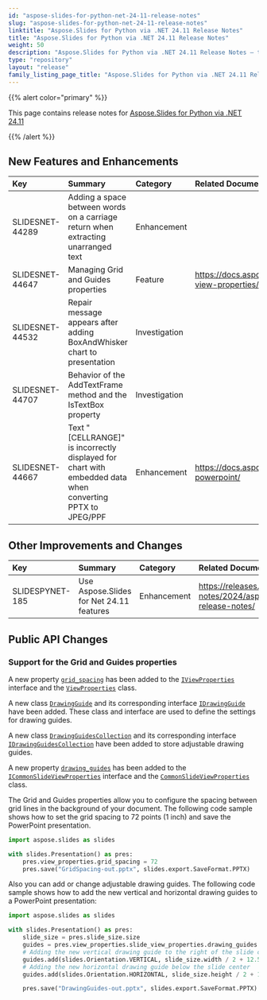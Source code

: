 ```yaml
---
id: "aspose-slides-for-python-net-24-11-release-notes"
slug: "aspose-slides-for-python-net-24-11-release-notes"
linktitle: "Aspose.Slides for Python via .NET 24.11 Release Notes"
title: "Aspose.Slides for Python via .NET 24.11 Release Notes"
weight: 50
description: "Aspose.Slides for Python via .NET 24.11 Release Notes – the latest updates and fixes."
type: "repository"
layout: "release"
family_listing_page_title: "Aspose.Slides for Python via .NET 24.11 Release Notes"
---
```


{{% alert color="primary" %}} 

This page contains release notes for [Aspose.Slides for Python via .NET 24.11](https://pypi.org/project/Aspose.Slides/24.11/)

{{% /alert %}} 

## New Features and Enhancements
|**Key**|**Summary**|**Category**|**Related Documentation**|
| :- | :- | :- | :- |
|SLIDESNET-44289|Adding a space between words on a carriage return when extracting unarranged text|Enhancement||
|SLIDESNET-44647|Managing Grid and Guides properties|Feature|<https://docs.aspose.com/slides/net/presentation-view-properties/>|
|SLIDESNET-44532|Repair message appears after adding BoxAndWhisker chart to presentation|Investigation||
|SLIDESNET-44707|Behavior of the AddTextFrame method and the IsTextBox property|Investigation||
|SLIDESNET-44667|Text "[CELLRANGE]" is incorrectly displayed for chart with embedded data when converting PPTX to JPEG/PPF|Enhancement|<https://docs.aspose.com/slides/net/convert-powerpoint/>|

## Other Improvements and Changes
|**Key**|**Summary**|**Category**|**Related Documentation**|
| :- | :- | :- | :- |
|SLIDESPYNET-185|Use Aspose.Slides for Net 24.11 features|Enhancement|<https://releases.aspose.com/slides/net/release-notes/2024/aspose-slides-for-net-24-11-release-notes/>|

## Public API Changes

### Support for the Grid and Guides properties

A new property [`grid_spacing`](https://reference.aspose.com/slides/python-net/aspose.slides/iviewproperties/grid_spacing/) has been added to the [`IViewProperties`](https://reference.aspose.com/slides/python-net/aspose.slides/iviewproperties/) interface and the [`ViewProperties`](https://reference.aspose.com/slides/python-net/aspose.slides/viewproperties/) class.

A new class [`DrawingGuide`](https://reference.aspose.com/slides/python-net/aspose.slides/drawingguide/) and its corresponding interface [`IDrawingGuide`](https://reference.aspose.com/slides/python-net/aspose.slides/idrawingguide/) have been added. These class and interface are used to define the settings for drawing guides.

A new class [`DrawingGuidesCollection`](https://reference.aspose.com/slides/python-net/aspose.slides/drawingguidescollection/) and its corresponding interface [`IDrawingGuidesCollection`](https://reference.aspose.com/slides/python-net/aspose.slides/idrawingguidescollection/) have been added to store adjustable drawing guides.

A new property [`drawing_guides`](https://reference.aspose.com/slides/python-net/aspose.slides/icommonslideviewproperties/drawing_guides/) has been added to the [`ICommonSlideViewProperties`](https://reference.aspose.com/slides/python-net/aspose.slides/icommonslideviewproperties/) interface and the [`CommonSlideViewProperties`](https://reference.aspose.com/slides/python-net/aspose.slides/commonslideviewproperties/) class.

The Grid and Guides properties allow you to configure the spacing between grid lines in the background of your document. 
The following code sample shows how to set the grid spacing to 72 points (1 inch) and save the PowerPoint presentation.

```python
import aspose.slides as slides

with slides.Presentation() as pres:
    pres.view_properties.grid_spacing = 72
    pres.save("GridSpacing-out.pptx", slides.export.SaveFormat.PPTX)
```

Also you can add or change adjustable drawing guides.
The following code sample shows how to add the new vertical and horizontal drawing guides to a PowerPoint presentation:

```python
import aspose.slides as slides

with slides.Presentation() as pres:
    slide_size = pres.slide_size.size
    guides = pres.view_properties.slide_view_properties.drawing_guides
    # Adding the new vertical drawing guide to the right of the slide center
    guides.add(slides.Orientation.VERTICAL, slide_size.width / 2 + 12.5)
    # Adding the new horizontal drawing guide below the slide center
    guides.add(slides.Orientation.HORIZONTAL, slide_size.height / 2 + 12.5)

    pres.save("DrawingGuides-out.pptx", slides.export.SaveFormat.PPTX)
```
